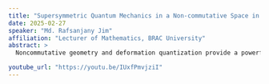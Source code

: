 ```yaml
---
title: "Supersymmetric Quantum Mechanics in a Non-commutative Space in the Context of Deformation Quantization"
date: 2025-02-27
speaker: "Md. Rafsanjany Jim"
affiliation: "Lecturer of Mathematics, BRAC University"
abstract: >
  Noncommutative geometry and deformation quantization provide a powerful framework for extending classical geometry to quantum settings. In this talk, I will talk about a gauge invariant mathematical formalism based on deformation quantization to model an $\mathcal{N}=2$ supersymmetric system of a spin $1/2$ charged particle placed in a noncommutative plane under the influence of a vertical uniform magnetic field. The talk is based on a research paper where the noncommutative involutive algebra $(C^{\infty}(\mathbb{R}^{2})[[\vartheta]],*^r)$ of formal power series in $\vartheta$ with coefficients in the commutative ring $C^{\infty}(\mathbb{R}^{2})$ was employed to construct the relevant observables, viz., SUSY Hamiltonian $H$, supercharge operator $Q$ and its adjoint $Q^{\dag}$ all belonging to the $2\times 2$ matrix algebra $\mathcal{M}_{2}(C^{\infty}(\mathbb{R}^{2})[[\vartheta]],*^r)$ with the help of a family of gauge-equivalent star products $*^{r}$. The energy eigenvalues of the SUSY Hamiltonian all turned out to be independent of not only the gauge parameter $r$ but also the noncommutativity parameter $\vartheta$. The nontrivial Fermionic ground state was subsequently computed associated with the zero energy which indicates that supersymmetry remains unbroken in all orders of $\vartheta$. The Witten index for the noncommutative SUSY Landau problem turns out to be $-1$ corroborating the fact that there is no broken supersymmetry for the model we are considering.

youtube_url: "https://youtu.be/IUxfPmvjziI"
---
```

